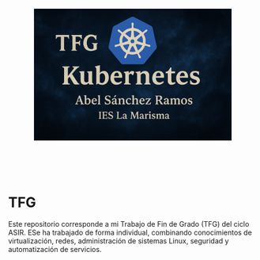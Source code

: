 <p align="center">
<img src=".imgs/portada/banner.png" width="400">
</p> <br> <br> <br> 

<h1>TFG</h1>
Este repositorio corresponde a mi Trabajo de Fin de Grado (TFG) del ciclo ASIR. ESe ha trabajado de forma individual, combinando conocimientos de virtualización, redes, administración de sistemas Linux, seguridad y automatización de servicios.
